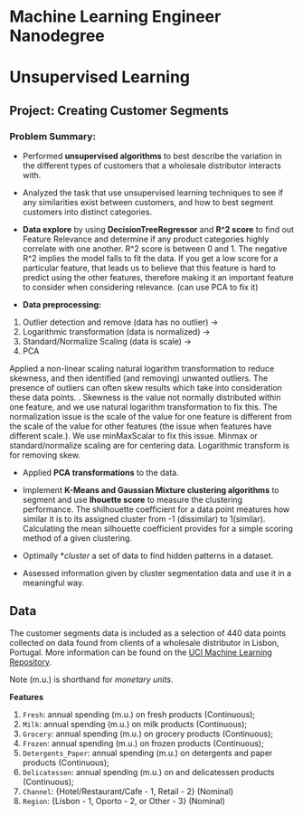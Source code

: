 # Machine Learning Engineer Nanodegree
# Unsupervised Learning
## Project: Creating Customer Segments

### Problem Summary:
- Performed **unsupervised algorithms** to best describe the variation in the different types of customers that a wholesale distributor interacts with.

- Analyzed the task that use unsupervised learning techniques to see if any similarities exist between customers, and how to best segment customers into distinct categories.

- **Data explore** by using **DecisionTreeRegressor** and **R^2 score** to find out Feature Relevance and determine if any product categories highly correlate with one another. R^2 score is between 0 and 1. The negative R^2 implies the model falls to fit the data. If you get a low score for a particular feature, that leads us to believe that this feature is hard to predict using the other features, therefore making it an important feature to consider when considering relevance. (can use PCA to fix it)

- **Data preprocessing:**<br/> 
1. Outlier detection and remove (data has no outlier) -> <br/>
2. Logarithmic transformation (data is normalized) -> <br/>
3. Standard/Normalize Scaling (data is scale) -> <br/>
4. PCA <br/>

Applied a non-linear scaling natural logarithm transformation to reduce skewness, and then identified (and removing) unwanted outliers. The presence of outliers can often skew results which take into consideration these data points. . Skewness is the value not normally distributed within one feature, and we use natural logarithm transformation to fix this. The normalization issue is the scale of the value for one feature is different from the scale of the value for other features (the issue when features have different scale.).  We use minMaxScalar to fix this issue. Minmax or standard/normalize scaling are for centering data. Logarithmic transform is for removing skew. 

- Applied **PCA transformations** to the data.

- Implement **K-Means and Gaussian Mixture clustering algorithms** to segment and use **lhouette score** to measure the clustering performance. The shilhouette coefficient for a data point meatures how similar it is to its assigned cluster from -1 (dissimilar) to 1(similar). Calculating the mean silhouette coefficient provides for a simple scoring method of a given clustering.

- Optimally **cluster* a set of data to find hidden patterns in a dataset.

- Assessed information given by cluster segmentation data and use it in a meaningful way.

## Data

The customer segments data is included as a selection of 440 data points collected on data found from clients of a wholesale distributor in Lisbon, Portugal. More information can be found on the [UCI Machine Learning Repository](https://archive.ics.uci.edu/ml/datasets/Wholesale+customers).

Note (m.u.) is shorthand for *monetary units*.

**Features**
1) `Fresh`: annual spending (m.u.) on fresh products (Continuous); 
2) `Milk`: annual spending (m.u.) on milk products (Continuous); 
3) `Grocery`: annual spending (m.u.) on grocery products (Continuous); 
4) `Frozen`: annual spending (m.u.) on frozen products (Continuous);
5) `Detergents_Paper`: annual spending (m.u.) on detergents and paper products (Continuous);
6) `Delicatessen`: annual spending (m.u.) on and delicatessen products (Continuous); 
7) `Channel`: {Hotel/Restaurant/Cafe - 1, Retail - 2} (Nominal)
8) `Region`: {Lisbon - 1, Oporto - 2, or Other - 3} (Nominal) 
